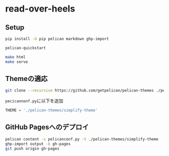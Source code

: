 # read-over-heels

## Setup
```bash
pip install -U pip pelican markdown ghp-import
```

```bash
pelican-quickstart
```


```bash
make html
make serve
```

## Themeの適応

```bash
git clone --recursive https://github.com/getpelican/pelican-themes ./pelican-themes
```

`pecicannonf.py`に以下を追加

```python
THEME = './pelican-themes/simplify-theme'
```

## GitHub Pagesへのデプロイ

```bash
pelican content -s pelicanconf.py -t ./pelican-themes/simplify-theme
ghp-import output -b gh-pages
git push origin gh-pages
```
